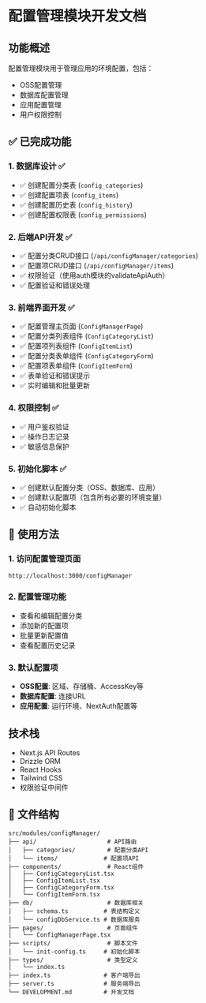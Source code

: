# 配置管理模块开发文档

## 功能概述

配置管理模块用于管理应用的环境配置，包括：
- OSS配置管理
- 数据库配置管理
- 应用配置管理
- 用户权限控制

## ✅ 已完成功能

### 1. 数据库设计 ✅
- ✅ 创建配置分类表 (`config_categories`)
- ✅ 创建配置项表 (`config_items`)
- ✅ 创建配置历史表 (`config_history`)
- ✅ 创建配置权限表 (`config_permissions`)

### 2. 后端API开发 ✅
- ✅ 配置分类CRUD接口 (`/api/configManager/categories`)
- ✅ 配置项CRUD接口 (`/api/configManager/items`)
- ✅ 权限验证（使用auth模块的validateApiAuth）
- ✅ 配置验证和错误处理

### 3. 前端界面开发 ✅
- ✅ 配置管理主页面 (`ConfigManagerPage`)
- ✅ 配置分类列表组件 (`ConfigCategoryList`)
- ✅ 配置项列表组件 (`ConfigItemList`)
- ✅ 配置分类表单组件 (`ConfigCategoryForm`)
- ✅ 配置项表单组件 (`ConfigItemForm`)
- ✅ 表单验证和错误提示
- ✅ 实时编辑和批量更新

### 4. 权限控制 ✅
- ✅ 用户鉴权验证
- ✅ 操作日志记录
- ✅ 敏感信息保护

### 5. 初始化脚本 ✅
- ✅ 创建默认配置分类（OSS、数据库、应用）
- ✅ 创建默认配置项（包含所有必要的环境变量）
- ✅ 自动初始化脚本

## 🚀 使用方法

### 1. 访问配置管理页面
```
http://localhost:3000/configManager
```

### 2. 配置管理功能
- 查看和编辑配置分类
- 添加新的配置项
- 批量更新配置值
- 查看配置历史记录

### 3. 默认配置项
- **OSS配置**: 区域、存储桶、AccessKey等
- **数据库配置**: 连接URL
- **应用配置**: 运行环境、NextAuth配置等

## 技术栈
- Next.js API Routes
- Drizzle ORM
- React Hooks
- Tailwind CSS
- 权限验证中间件

## 📁 文件结构
```
src/modules/configManager/
├── api/                    # API路由
│   ├── categories/         # 配置分类API
│   └── items/             # 配置项API
├── components/             # React组件
│   ├── ConfigCategoryList.tsx
│   ├── ConfigItemList.tsx
│   ├── ConfigCategoryForm.tsx
│   └── ConfigItemForm.tsx
├── db/                     # 数据库相关
│   ├── schema.ts          # 表结构定义
│   └── configDbService.ts # 数据库服务
├── pages/                  # 页面组件
│   └── ConfigManagerPage.tsx
├── scripts/                # 脚本文件
│   └── init-config.ts     # 初始化脚本
├── types/                  # 类型定义
│   └── index.ts
├── index.ts               # 客户端导出
├── server.ts              # 服务端导出
└── DEVELOPMENT.md         # 开发文档
``` 